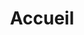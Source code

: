 ---
title: "Accueil"
type: "homepage"

# Section Approche
approach:
  title: "Notre approche"
  date: "Méthodologie — Mise à jour 2024"
  content: |
    Chaque mission commence par une analyse approfondie de votre contexte et de vos enjeux spécifiques. Notre expérience nous a enseigné que les meilleures solutions émergent d'une compréhension fine des contraintes opérationnelles.

    Notre méthodologie structurée garantit des recommandations actionnables et un accompagnement dans la mise en œuvre. Nous privilégions la transparence et la transmission de nos méthodes pour assurer la pérennité des transformations.

    L'excellence réside dans la capacité à traduire la complexité en actions simples et efficaces. C'est cette philosophie qui guide chacune de nos interventions.
  quote: "L'art du conseil consiste à révéler l'évidence cachée"
  author: "Équipe Stratégie, Votre Société"

# Section Services
services:
  title: "Nos expertises"
  items:
    - meta: "Domaine I"
      title: "Stratégie d'entreprise"
      description: "Définition de la vision, analyse concurrentielle, modèles économiques et plans de développement pour orienter vos décisions stratégiques les plus critiques."
    - meta: "Domaine II"
      title: "Finance & performance"
      description: "Optimisation de la structure financière, pilotage de la performance et accompagnement dans les opérations de croissance externe et interne."
    - meta: "Domaine III"
      title: "Transformation organisationnelle"
      description: "Conduite du changement, réorganisation et optimisation des processus pour accompagner les mutations profondes de votre organisation."

# Section Contact
contact:
  title: "Échangeons"
  message: "Chaque défi stratégique mérite une approche sur mesure. Parlons de vos enjeux."
---